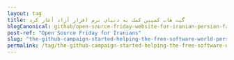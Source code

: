 ```yaml
---
layout: tag
title: گیت هاب کمپین کمک به دنیای نرم افزار آزاد آغاز کرد
blogCanonical: github/open-source-friday-website-for-iranian-persian-fa/
post-ref: "Open Source Friday for Iranians"
slug: "the-github-campaign-started-helping-the-free-software-world-persian"
permalink: /tag/the-github-campaign-started-helping-the-free-software-world-persian-fa/
---
```

